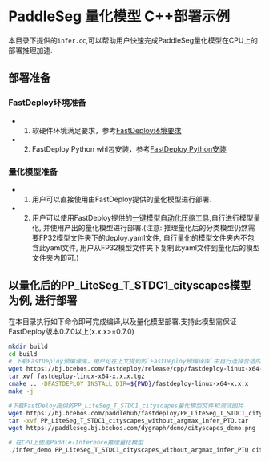 # PaddleSeg 量化模型 C++部署示例
本目录下提供的`infer.cc`,可以帮助用户快速完成PaddleSeg量化模型在CPU上的部署推理加速.

## 部署准备
### FastDeploy环境准备
- 1. 软硬件环境满足要求，参考[FastDeploy环境要求](../../../../../../docs/cn/build_and_install/download_prebuilt_libraries.md)  
- 2. FastDeploy Python whl包安装，参考[FastDeploy Python安装](../../../../../../docs/cn/build_and_install/download_prebuilt_libraries.md)

### 量化模型准备
- 1. 用户可以直接使用由FastDeploy提供的量化模型进行部署.
- 2. 用户可以使用FastDeploy提供的[一键模型自动化压缩工具](../../../../../../tools/auto_compression/),自行进行模型量化, 并使用产出的量化模型进行部署.(注意: 推理量化后的分类模型仍然需要FP32模型文件夹下的deploy.yaml文件, 自行量化的模型文件夹内不包含此yaml文件, 用户从FP32模型文件夹下复制此yaml文件到量化后的模型文件夹内即可.)

## 以量化后的PP_LiteSeg_T_STDC1_cityscapes模型为例, 进行部署
在本目录执行如下命令即可完成编译,以及量化模型部署.支持此模型需保证FastDeploy版本0.7.0以上(x.x.x>=0.7.0)
```bash
mkdir build
cd build
# 下载FastDeploy预编译库，用户可在上文提到的`FastDeploy预编译库`中自行选择合适的版本使用
wget https://bj.bcebos.com/fastdeploy/release/cpp/fastdeploy-linux-x64-x.x.x.tgz
tar xvf fastdeploy-linux-x64-x.x.x.tgz
cmake .. -DFASTDEPLOY_INSTALL_DIR=${PWD}/fastdeploy-linux-x64-x.x.x
make -j

#下载FastDeloy提供的PP_LiteSeg_T_STDC1_cityscapes量化模型文件和测试图片
wget https://bj.bcebos.com/paddlehub/fastdeploy/PP_LiteSeg_T_STDC1_cityscapes_without_argmax_infer_PTQ.tar
tar -xvf PP_LiteSeg_T_STDC1_cityscapes_without_argmax_infer_PTQ.tar
wget https://paddleseg.bj.bcebos.com/dygraph/demo/cityscapes_demo.png

# 在CPU上使用Paddle-Inference推理量化模型
./infer_demo PP_LiteSeg_T_STDC1_cityscapes_without_argmax_infer_PTQ cityscapes_demo.png 1
```
